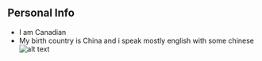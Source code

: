 Personal Info
---
- I am Canadian
- My birth country is China and i speak mostly english with some chinese
![alt text]([https://www.tripsavvy.com/thmb/uplF2EURbZ9I8FZ2zYAzuKONYhg=/395x0/filters:no_upscale():max_bytes(150000):strip_icc():gifv()/2000_with_permission_of_Natural_Resources_Canada-56a3887d3df78cf7727de0b0.jpg])
